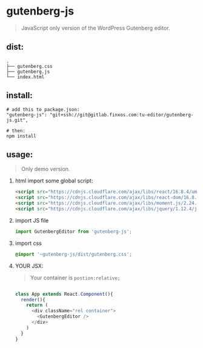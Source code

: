 # gutenberg-js
> JavaScript only version of the WordPress Gutenberg editor.

## dist:
~~~
.
├── gutenberg.css
├── gutenberg.js
└── index.html
~~~


## install:
```shell
# add this to package.json:
"gutenberg-js": "git+ssh://git@gitlab.finxos.com:tu-editor/gutenberg-js.git",

# then: 
npm install
```

## usage:
> Only demo version.

1. html import some global script:
    
    ```html
    <script src="https://cdnjs.cloudflare.com/ajax/libs/react/16.8.4/umd/react.production.min.js"></script>
    <script src="https://cdnjs.cloudflare.com/ajax/libs/react-dom/16.8.4/umd/react-dom.production.min.js"></script>
    <script src="https://cdnjs.cloudflare.com/ajax/libs/moment.js/2.24.0/moment.min.js"></script>
    <script src="https://cdnjs.cloudflare.com/ajax/libs/jquery/1.12.4/jquery.min.js"></script>
    ```

2. import JS file

    ```js
    import GutenbergEditor from 'gutenberg-js';
    ```

3. import css

    ```scss
    @import '~gutenberg-js/dist/gutenberg.css';
    ```

4. YOUR JSX:
    > Your container is `postion:relative;`
    
    ```js
    
    class App extends React.Component(){
      render(){
        return (
          <div className="rel container">
            <GutenbergEditor />
          </div>
        )
      }
    }
    ```
